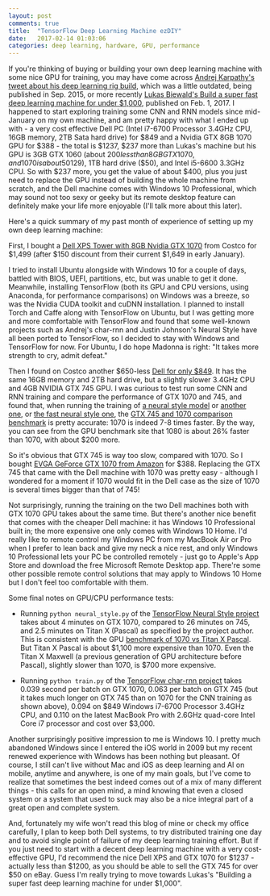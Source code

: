 ```yaml
---
layout: post
comments: true
title:  "TensorFlow Deep Learning Machine ezDIY"
date:   2017-02-14 01:03:06
categories: deep learning, hardware, GPU, performance
---
```


If you're thinking of buying or building your own deep learning machine with some nice GPU for training, you may have come across [Andrej Karpathy's tweet about his deep learning rig build](https://twitter.com/karpathy/status/648256662554341377?lang=en), which was a little outdated, being published in Sep. 2015, or more recently [Lukas Biewald's Build a super fast deep learning machine for under $1,000](https://www.oreilly.com/learning/build-a-super-fast-deep-learning-machine-for-under-1000), published on Feb. 1, 2017. I happened to start exploring training some CNN and RNN models since mid-January on my own machine, and am pretty happy with what I ended up with - a very cost effective Dell PC (Intel i7-6700 Processor 3.4GHz CPU, 16GB memory, 2TB Sata hard drive) for $849 and a Nvidia GTX 8GB 1070 GPU for $388 - the total is $1237, $237 more than Lukas's machine but his GPU is 3GB GTX 1060 (about $200 less than 8GB GTX 1070, and 1070 is about 50% faster than 1060), 8GB memory ($129), 1TB hard drive ($50), and Intel i5-6600 3.3GHz CPU. So with $237 more, you get the value of about $400, plus you just need to replace the GPU instead of building the whole machine from scratch, and the Dell machine comes with Windows 10 Professional, which may sound not too sexy or geeky but its remote desktop feature can definitely make your life more enjoyable (I'll talk more about this later).

Here's a quick summary of my past month of experience of setting up my own deep learning machine:

First, I bought a [Dell XPS Tower with 8GB Nvidia GTX 1070](https://www.costco.com/Dell-XPS-Tower-Special-Edition---Intel-Core-i7---8GB-NVIDIA-Graphics.product.100307806.html) from Costco for $1,499 (after $150 discount from their current $1,649 in early January).

I tried to install Ubuntu alongside with Windows 10 for a couple of days, battled with BIOS, UEFI, partitions, etc, but was unable to get it done. Meanwhile, installing TensorFlow (both its GPU and CPU versions, using Anaconda, for performance comparisons) on Windows was a breeze, so was the Nvidia CUDA toolkit and cuDNN installation. I planned to install Torch and Caffe along with TensorFlow on Ubuntu, but I was getting more and more comfortable with TensorFlow and found that some well-known projects such as Andrej's char-rnn and Justin Johnson's Neural Style have all been ported to TensorFlow, so I decided to stay with Windows and TensorFlow for now. For Ubuntu, I do hope Madonna is right: "It takes more strength to cry, admit defeat."

Then I found on Costco another $650-less [Dell for only $849](https://www.costco.com/Dell-XPS-8900-Desktop---Intel-Core-i7---4GB-NVIDIA-Graphics.product.100293015.html). It has the same 16GB memory and 2TB hard drive, but a slightly slower 3.4GHz CPU and 4GB NVIDIA GTX 745 GPU. I was curious to test run some CNN and RNN training and compare the performance of GTX 1070 and 745, and found that, when running the training of [a neural style model](https://github.com/anishathalye/neural-style) or [another one](https://github.com/log0/neural-style-painting), or [the fast neural style one](https://github.com/lengstrom/fast-style-transfer), the [GTX 745 and 1070 comparison benchmark](http://gpu.userbenchmark.com/Compare/Nvidia-GTX-745-OEM-vs-Nvidia-GTX-1070/2638vs3609) is pretty accurate: 1070 is indeed 7-8 times faster. By the way, you can see from the GPU benchmark site that 1080 is about 26% faster than 1070, with about $200 more.

So it's obvious that GTX 745 is way too slow, compared with 1070. So I bought [EVGA GeForce GTX 1070 from Amazon](https://www.amazon.com/gp/product/B01GX5YWAO/ref=oh_aui_detailpage_o00_s00?ie=UTF8&psc=1) for $388. Replacing the GTX 745 that came with the Dell machine with 1070 was pretty easy - although I wondered for a moment if 1070 would fit in the Dell case as the size of 1070 is several times bigger than that of 745!

Not surprisingly, running the training on the two Dell machines both with GTX 1070 GPU takes about the same time. But there's another nice benefit that comes with the cheaper Dell machine: it has Windows 10 Professional built in; the more expensive one only comes with Windows 10 Home. I'd really like to remote control my Windows PC from my MacBook Air or Pro when I prefer to lean back and give my neck a nice rest, and only Windows 10 Professional lets your PC be controlled remotely - just go to Apple's App Store and download the free Microsoft Remote Desktop app. There're some other possible remote control solutions that may apply to Windows 10 Home but I don't feel too comfortable with them.

Some final notes on GPU/CPU performance tests:
* Running `python neural_style.py` of the [TensorFlow Neural Style project](https://github.com/anishathalye/neural-style) takes about 4 minutes on GTX 1070, compared to 26 minutes on 745, and 2.5 minutes on Titan X (Pascal) as specified by the project author. This is consistent with the GPU [benchmark of 1070 vs Titan X Pascal](http://gpu.userbenchmark.com/Compare/Nvidia-Titan-X-Pascal-vs-Nvidia-GTX-1070/m158352vs3609). But Titan X Pascal is about $1,100 more expensive than 1070. Even the Titan X Maxwell (a previous generation of GPU architecture before Pascal), slightly slower than 1070, is $700 more expensive.

* Running `python train.py` of the [TensorFlow char-rnn project](https://github.com/sherjilozair/char-rnn-tensorflow) takes 0.039 second per batch on GTX 1070, 0.063 per batch on GTX 745 (but it takes much longer on GTX 745 than on 1070 for the CNN training as shown above), 0.094 on $849 Windows i7-6700 Processor 3.4GHz CPU, and 0.110 on the latest MacBook Pro with 2.6GHz quad-core Intel Core i7 processor and cost over $3,000.

Another surprisingly positive impression to me is Windows 10. I pretty much abandoned Windows since I entered the iOS world in 2009 but my recent renewed experience with Windows has been nothing but pleasant. Of course, I still can't live without Mac and iOS as deep learning and AI on mobile, anytime and anywhere, is one of my main goals, but I've come to realize that sometimes the best indeed comes out of a mix of many different things - this calls for an open mind, a mind knowing that even a closed system or a system that used to suck may also be a nice integral part of a great open and complete system.

And, fortunately my wife won't read this blog of mine or check my office carefully, I plan to keep both Dell systems, to try distributed training one day and to avoid single point of failure of my deep learning training effort. But if you just need to start with a decent deep learning machine with a very cost-effective GPU, I'd recommend the nice Dell XPS and GTX 1070 for $1237 - actually less than $1200, as you should be able to sell the GTX 745 for over $50 on eBay. Guess I'm really trying to move towards Lukas's "Building a super fast deep learning machine for under $1,000".

